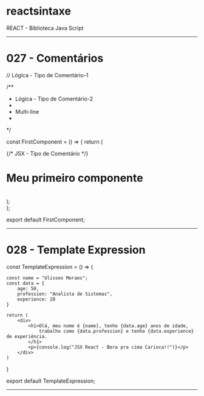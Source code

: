 # reactsintaxe
REACT - Biblioteca Java Script

------------------------------------------------------------------------------------------
# 027 - Comentários

// Lógica - Tipo de Comentário-1

/**
 * Lógica - Tipo de Comentário-2
 * 
 * Multi-line
 *   
 */

const FirstComponent = () => {
    return (
        <div>
            {/* JSX - Tipo de Comentário */}
            <h1>Meu primeiro componente</h1>            
        </div>
    );     
};

export default FirstComponent;

------------------------------------------------------------------------------------------
# 028 - Template Expression
const TemplateExpression  = () => {

    const name = "Ulisses Moraes";
    const data = {
        age: 50,
        profession: "Analista de Sistemas",
        experience: 28      
    }
    
    return (
        <div>
            <h1>Olá, meu nome é {name}, tenho {data.age} anos de idade, 
                trabalho como {data.profession} e tenho {data.experience} de experiência.
            </h1>
            <p>{console.log("JSX React - Bora pra cima Carioca!!")}</p>
        </div>
    )

}

export default TemplateExpression;

------------------------------------------------------------------------------------------

